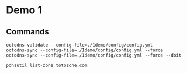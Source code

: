 # Demo 1

## Commands

```shell
octodns-validate --config-file=./1demo/config/config.yml
octodns-sync --config-file=./1demo/config/config.yml --force
octodns-sync --config-file=./1demo/config/config.yml --force --doit
```

```shell
pdnsutil list-zone totozone.com
```
